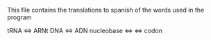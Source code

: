 This file contains the translations to spanish of the words used in the program

tRNA <=> ARNt
DNA <=> ADN
nucleobase <=> 
<=> codon
